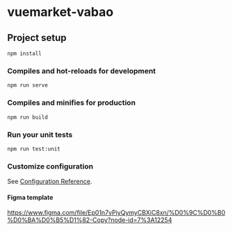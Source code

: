 # vuemarket-vabao

## Project setup
```
npm install
```

### Compiles and hot-reloads for development
```
npm run serve
```

### Compiles and minifies for production
```
npm run build
```

### Run your unit tests
```
npm run test:unit
```

### Customize configuration
See [Configuration Reference](https://cli.vuejs.org/config/).


#### Figma template
https://www.figma.com/file/Ep01n7vPiyQymyCBXiC8xn/%D0%9C%D0%B0%D0%BA%D0%B5%D1%82-Copy?node-id=7%3A12254
